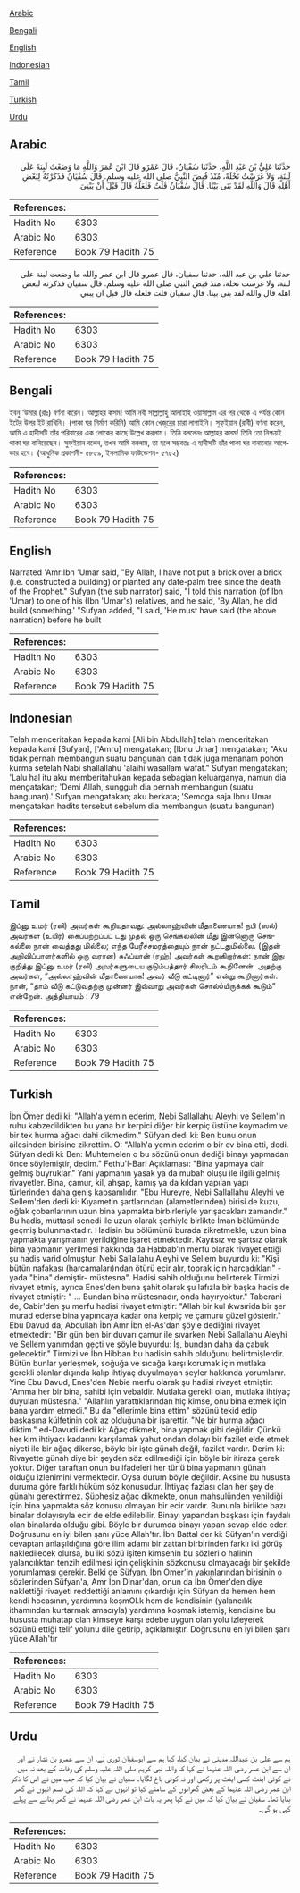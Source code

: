 [Arabic](#arabic)

[Bengali](#bengali)

[English](#english)

[Indonesian](#indonesian)

[Tamil](#tamil)

[Turkish](#turkish)

[Urdu](#urdu)

## Arabic


<div dir="rtl" lang="ar" style={{fontSize:'larger',backgroundColor:'#f8f9fa',padding:20}}>
حَدَّثَنَا عَلِيُّ بْنُ عَبْدِ اللَّهِ، حَدَّثَنَا سُفْيَانُ، قَالَ عَمْرٌو قَالَ ابْنُ عُمَرَ وَاللَّهِ مَا وَضَعْتُ لَبِنَةً عَلَى لَبِنَةٍ، وَلاَ غَرَسْتُ نَخْلَةً، مُنْذُ قُبِضَ النَّبِيُّ صلى الله عليه وسلم‏.‏ قَالَ سُفْيَانُ فَذَكَرْتُهُ لِبَعْضِ أَهْلِهِ قَالَ وَاللَّهِ لَقَدْ بَنَى بَيْتًا‏.‏ قَالَ سُفْيَانُ قُلْتُ فَلَعَلَّهُ قَالَ قَبْلَ أَنْ يَبْنِيَ‏.‏
</div>
<div style={{backgroundColor:'#f8f9fa',padding:20, marginBottom: 10}}><table> <thead> <tr> <th>References:</th> <th></th> </tr> </thead> <tbody><tr><td>Hadith No</td><td>6303</td></tr><tr><td>Arabic No</td><td>6303</td></tr><tr><td>Reference</td><td>Book 79 Hadith 75</td></tr></tbody></table></div>


<div dir="rtl" lang="ar" style={{fontSize:'larger',backgroundColor:'#f8f9fa',padding:20}}>
حدثنا علي بن عبد الله، حدثنا سفيان، قال عمرو قال ابن عمر والله ما وضعت لبنة على لبنة، ولا غرست نخلة، منذ قبض النبي صلى الله عليه وسلم. قال سفيان فذكرته لبعض اهله قال والله لقد بنى بيتا. قال سفيان قلت فلعله قال قبل ان يبني
</div>
<div style={{backgroundColor:'#f8f9fa',padding:20, marginBottom: 10}}><table> <thead> <tr> <th>References:</th> <th></th> </tr> </thead> <tbody><tr><td>Hadith No</td><td>6303</td></tr><tr><td>Arabic No</td><td>6303</td></tr><tr><td>Reference</td><td>Book 79 Hadith 75</td></tr></tbody></table></div>

## Bengali


<div dir="ltr" lang="bn" style={{fontSize:'larger',backgroundColor:'#f8f9fa',padding:20}}>
ইবনু ‘উমার (রাঃ) বর্ণনা করেন। আল্লাহর কসম! আমি নবী সাল্লাল্লাহু আলাইহি ওয়াসাল্লাম এর পর থেকে এ পর্যন্ত কোন ইটের উপর ইট রাখিনি। (পাকা ঘর নির্মাণ করিনি) আমি কোন খেজুরের চারা লাগাইনি। সুফ্ইয়ান (রাবী) বর্ণনা করেন, আমি এ হাদীসটি তাঁর পরিবারের এক লোকের কাছে উল্লেখ করলাম। তিনি বললেনঃ আল্লাহর কসম! তিনি তো নিশ্চয়ই পাকা ঘর বানিয়েছেন। সুফ্ইয়ান বলেন, তখন আমি বললাম, তা হলে সম্ভবতঃ এ হাদীসটি তাঁর পাকা ঘর বানানোর আগেকার হবে। (আধুনিক প্রকাশনী- ৫৮৫৯, ইসলামিক ফাউন্ডেশন- ৫৭৫২)
</div>
<div style={{backgroundColor:'#f8f9fa',padding:20, marginBottom: 10}}><table> <thead> <tr> <th>References:</th> <th></th> </tr> </thead> <tbody><tr><td>Hadith No</td><td>6303</td></tr><tr><td>Arabic No</td><td>6303</td></tr><tr><td>Reference</td><td>Book 79 Hadith 75</td></tr></tbody></table></div>

## English


<div dir="ltr" lang="en" style={{fontSize:'larger',backgroundColor:'#f8f9fa',padding:20}}>
Narrated 'Amr:Ibn 'Umar said, "By Allah, I have not put a brick over a brick (i.e. constructed a building) or planted any date-palm tree since the death of the Prophet." Sufyan (the sub narrator) said, "I told this narration (of Ibn 'Umar) to one of his (Ibn 'Umar's) relatives, and he said, 'By Allah, he did build (something.' "Sufyan added, "I said, 'He must have said (the above narration) before he built
</div>
<div style={{backgroundColor:'#f8f9fa',padding:20, marginBottom: 10}}><table> <thead> <tr> <th>References:</th> <th></th> </tr> </thead> <tbody><tr><td>Hadith No</td><td>6303</td></tr><tr><td>Arabic No</td><td>6303</td></tr><tr><td>Reference</td><td>Book 79 Hadith 75</td></tr></tbody></table></div>

## Indonesian


<div dir="ltr" lang="id" style={{fontSize:'larger',backgroundColor:'#f8f9fa',padding:20}}>
Telah menceritakan kepada kami [Ali bin Abdullah] telah menceritakan kepada kami [Sufyan], ['Amru] mengatakan; [Ibnu Umar] mengatakan; "Aku tidak pernah membangun suatu bangunan dan tidak juga menanam pohon kurma setelah Nabi shallallahu 'alaihi wasallam wafat." Sufyan mengatakan; 'Lalu hal itu aku memberitahukan kepada sebagian keluarganya, namun dia mengatakan; 'Demi Allah, sungguh dia pernah membangun (suatu bangunan).' Sufyan mengatakan; aku berkata; 'Semoga saja Ibnu Umar mengatakan hadits tersebut sebelum dia membangun (suatu bangunan)
</div>
<div style={{backgroundColor:'#f8f9fa',padding:20, marginBottom: 10}}><table> <thead> <tr> <th>References:</th> <th></th> </tr> </thead> <tbody><tr><td>Hadith No</td><td>6303</td></tr><tr><td>Arabic No</td><td>6303</td></tr><tr><td>Reference</td><td>Book 79 Hadith 75</td></tr></tbody></table></div>

## Tamil


<div dir="ltr" lang="ta" style={{fontSize:'larger',backgroundColor:'#f8f9fa',padding:20}}>
இப்னு உமர் (ரலி) அவர்கள் கூறியதாவது: அல்லாஹ்வின் மீதாணையாக! நபி (ஸல்) அவர்கள் (உயிர்) கைப்பற்றப்பட் டது முதல் ஒரு செங்கல்லின் மீது இன்னொரு செங்கல்லை நான் வைத்தது மில்லை; எந்த பேரீச்சமரத்தையும் நான் நட்டதுமில்லை. (இதன் அறிவிப்பாளர்களில் ஒரு வரான) சுஃப்யான் (ரஹ்) அவர்கள் கூறுகிறார்கள்: நான் இது குறித்து இப்னு உமர் (ரலி) அவர்களுடைய குடும்பத்தார் சிலரிடம் கூறினேன். அதற்கு அவர்கள், “அல்லாஹ்வின் மீதாணையாக! அவர் வீடு கட்டினார்” என்று கூறினார்கள். நான், “தாம் வீடு கட்டுவதற்கு முன்னர் இவ்வாறு அவர்கள் சொல்óயிருக்கக் கூடும்” என்றேன். அத்தியாயம் : 79
</div>
<div style={{backgroundColor:'#f8f9fa',padding:20, marginBottom: 10}}><table> <thead> <tr> <th>References:</th> <th></th> </tr> </thead> <tbody><tr><td>Hadith No</td><td>6303</td></tr><tr><td>Arabic No</td><td>6303</td></tr><tr><td>Reference</td><td>Book 79 Hadith 75</td></tr></tbody></table></div>

## Turkish


<div dir="ltr" lang="tr" style={{fontSize:'larger',backgroundColor:'#f8f9fa',padding:20}}>
İbn Ömer dedi ki: "Allah'a yemin ederim, Nebi Sallallahu Aleyhi ve Sellem'in ruhu kabzedildikten bu yana bir kerpici diğer bir kerpiç üstüne koymadım ve bir tek hurma ağacı dahi dikmedim." Süfyan dedi ki: Ben bunu onun ailesinden birisine zikrettim. O: "Allah'a yemin ederim o bir ev bina etti, dedi. Süfyan dedi ki: Ben: Muhtemelen o bu sözünü onun dediği binayı yapmadan önce söylemiştir, dedim." Fethu'l-Bari Açıklaması: "Bina yapmaya dair gelmiş buyruklar." Yani yapmanın yasak ya da mubah oluşu ile ilgili gelmiş rivayetler. Bina, çamur, kil, ahşap, kamış ya da kıldan yapılan yapı türlerinden daha geniş kapsamlıdır. "Ebu Hureyre, Nebi Sallallahu Aleyhi ve Sellem'den dedi ki: Kıyametin şartlarından (alametlerinden) birisi de kuzu, oğlak çobanlarının uzun bina yapmakta birbirleriyle yarışacakları zamandır." Bu hadis, muttasıl senedi ile uzun olarak şerhiyle birlikte İman bölümünde geçmiş bulunmaktadır. Hadisin bu bölümünü burada zikretmekle, uzun bina yapmakta yarışmanın yerildiğine işaret etmektedir. Kayıtsız ve şartsız olarak bina yapmanın yerilmesi hakkında da Habbab'ın merfu olarak rivayet ettiği şu hadis varid olmuştur. Nebi Sallallahu Aleyhi ve Sellem buyurdu ki: "Kişi bütün nafakası (harcamaları)ndan ötürü ecir alır, toprak için harcadıkları" -yada "bina" demiştir- müstesna". Hadisi sahih olduğunu belirterek Tirmizi rivayet etmiş, ayrıca Enes'den buna şahit olarak şu lafızIa bir başka hadis de rivayet etmiştir: " ... Bundan bina müstesnadır, onda hayıryoktur." Taberani de, Cabir'den şu merfu hadisi rivayet etmiştir: "Allah bir kul ıkwsırida bir şer murad ederse bina yapıncaya kadar ona kerpiç ve çamuru güzel gösterir." Ebu Davud da, Abdullah İbn Amr İbn el-As'dan şöyle dediğini rivayet etmektedir: "Bir gün ben bir duvarı çamur ile sıvarken Nebi Sallallahu Aleyhi ve Sellem yanımdan geçti ve şöyle buyurdu: İş, bundan daha da çabuk gelecektir." Tirmizi ve İbn Hibban bu hadisin sahih olduğunu belirtmişlerdir. Bütün bunlar yerleşmek, soğuğa ve sıcağa karşı korumak için mutlaka gerekli olanlar dışında kalıp ihtiyaç duyulmayan şeyler hakkında yorumlanır. Yine Ebu Davud, Enes'den Nebie merfu olarak şu hadisi rivayet etmiştir: "Amma her bir bina, sahibi için vebaldir. Mutlaka gerekli olan, mutlaka ihtiyaç duyulan müstesna." "Allahlın yarattıklarından hiç kimse, onu bina etmek için bana yardım etmedi." Bu da "ellerimle bina ettim" sözünü tekid edip başkasına külfetinin çok az olduğuna bir işarettir. "Ne bir hurma ağacı diktim." ed-Davudi dedi ki: Ağaç dikmek, bina yapmak gibi değildir. Çünkü her kim ihtiyacı kadarını karşılamak yahut ondan dolayı bir fazilet elde etmek niyeti ile bir ağaç dikerse, böyle bir işte günah değil, fazilet vardır. Derim ki: Rivayette günah diye bir şeyden söz edilmediği için böyle bir itiraza gerek yoktur. Diğer taraftan onun bu ifadeleri her türlü bina yapmanın günah olduğu izlenimini vermektedir. Oysa durum böyle değildir. Aksine bu hususta duruma göre farklı hüküm söz konusudur. İhtiyaç fazlası olan her şey de günahı gerektirmez. Şüphesiz ağaç dikmekte, onun mahsulünden yenildiği için bina yapmakta söz konusu olmayan bir ecir vardır. Bununla birlikte bazı binalar dolayısıyla ecir de elde edilebilir. Binayı yapandan başkası için faydalı olan binalarda olduğu gibi. Böyle bir durumda binayı yapan sevap elde eder. Doğrusunu en iyi bilen şanı yüce Allah'tır. İbn Battal der ki: Süfyan'ın verdiği cevaptan anlaşıldığına göre ilim adamı bir zattan birbirinden farklı iki görüş nakledilecek olursa, bu iki sözü işiten kimsenin bu sözleri o halinin yalancılıktan tenzih edilmesi için çelişkinin sözkonusu olmayacağı bir şekilde yorumlaması gerekir. Belki de Süfyan, İbn Ömer'in yakınlarından birisinin o sözlerinden Süfyan'a, Amr İbn Dinar'dan, onun da İbn Ömer'den diye naklettiği rivayeti reddettiği anlamını çıkardığı için Süfyan da hemen hem kendi hocasının, yardımına koşmOl.k hem de kendisinin (yalancılık ithamından kurtarmak amacıyla) yardımına koşmak istemiş, kendisine bu hususta muhatap olan kimseye karşı edebe uygun olan yolu izleyerek sözünü ettiği telif yolunu dile getirip, açıklamıştır. Doğrusunu en iyi bilen şanı yüce Allah'tır
</div>
<div style={{backgroundColor:'#f8f9fa',padding:20, marginBottom: 10}}><table> <thead> <tr> <th>References:</th> <th></th> </tr> </thead> <tbody><tr><td>Hadith No</td><td>6303</td></tr><tr><td>Arabic No</td><td>6303</td></tr><tr><td>Reference</td><td>Book 79 Hadith 75</td></tr></tbody></table></div>

## Urdu


<div dir="rtl" lang="ur" style={{fontSize:'larger',backgroundColor:'#f8f9fa',padding:20}}>
ہم سے علی بن عبداللہ مدینی نے بیان کیا، کہا ہم سے ابوسفیان ثوری نے، ان سے عمرو بن نشار نے اور ان سے ابن عمر رضی اللہ عنہما نے کہا کہ واللہ نبی کریم صلی اللہ علیہ وسلم کی وفات کے بعد نہ میں نے کوئی اینٹ کسی اینٹ پر رکھی اور نہ کوئی باغ لگایا۔ سفیان نے بیان کیا کہ جب میں نے اس کا ذکر ابن عمر رضی اللہ عنہما کے بعض گھرانوں کے سامنے کیا تو انہوں نے کہا کہ اللہ کی قسم انہوں نے گھر بنایا تھا۔ سفیان نے بیان کیا کہ میں نے کہا پھر یہ بات ابن عمر رضی اللہ عنہما نے گھر بنانے سے پہلے کہی ہو گی۔
</div>
<div style={{backgroundColor:'#f8f9fa',padding:20, marginBottom: 10}}><table> <thead> <tr> <th>References:</th> <th></th> </tr> </thead> <tbody><tr><td>Hadith No</td><td>6303</td></tr><tr><td>Arabic No</td><td>6303</td></tr><tr><td>Reference</td><td>Book 79 Hadith 75</td></tr></tbody></table></div>